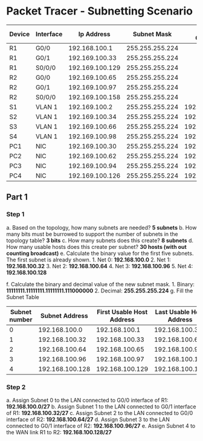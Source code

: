 # Packet Tracer - Subnetting Scenario
Device | Interface | Ip Address | Subnet Mask | Default Gateway
-------|-----------|------------|-------------|----------------
R1     |G0/0       |192.168.100.1   |255.255.255.224 |
R1     |G0/1       |192.169.100.33  |255.255.255.224 |
R1     |S0/0/0     |192.169.100.129 |255.255.255.224 |
R2     |G0/0       |192.169.100.65  |255.255.255.224 |
R2     |G0/1       |192.169.100.97  |255.255.255.224 |
R2     |S0/0/0     |192.169.100.158 |255.255.255.224 |
S1     |VLAN 1     |192.169.100.2   |255.255.255.224 | 192.168.100.1
S2     |VLAN 1     |192.169.100.34  |255.255.255.224 | 192.168.100.33
S3     |VLAN 1     |192.169.100.66  |255.255.255.224 | 192.168.100.65
S4     |VLAN 1     |192.169.100.98  |255.255.255.224 | 192.168.100.97
PC1    |NIC        |192.169.100.30  |255.255.255.224 | 192.168.100.1
PC2    |NIC        |192.169.100.62  |255.255.255.224 | 192.168.100.33
PC3    |NIC        |192.169.100.94  |255.255.255.224 | 192.168.100.65
PC4    |NIC        |192.169.100.126 |255.255.255.224 | 192.168.100.97

## Part 1
### Step 1
a. Based on the topology, how many subnets are needed? **5 subnets**
b. How many bits must be burrowed to support the number of subnets in the topology table? **3 bits**
c. How many subnets does this create? **8 subnets**
d. How many usable hosts does this create per subnet? **30 hosts (with out counting broadcast)**
e. Calculate the binary value for the first five subnets. The first subnet is already shown.
    1. Net 0: **192.168.100.0**
    2. Net 1: **192.168.100.32**
    3. Net 2: **192.168.100.64**
    4. Net 3: **192.168.100.96**
    5. Net 4: **192.168.100.128**

f. Calculate the binary and decimal value of the new subnet mask.
    1. Binary: **11111111.11111111.11111111.111000000**
    2. Decimal: **255.255.255.224**
g. Fill the Subnet Table

Subnet number | Subnet Address | First Usable Host Address | Last Usable Host Address | Bradcast Address
--------------|----------------|---------------------------|--------------------------|-----------------
0 | 192.168.100.0 | 192.168.100.1 | 192.168.100.31
1 | 192.168.100.32 | 192.168.100.33 | 192.168.100.63
2 | 192.168.100.64 | 192.168.100.65 | 192.168.100.95
3 | 192.168.100.96 | 192.168.100.97 | 192.168.100.127
4 | 192.168.100.128 | 192.168.100.129 | 192.168.100.159

### Step 2
a. Assign Subnet 0 to the LAN connected to G0/0 interface of R1: **192.168.100.0/27**
b. Assign Subnet 1 to the LAN connected to G0/1 interface of R1: **192.168.100.32/27**
c. Assign Subnet 2 to the LAN connected to G0/0 interface of R2: **192.168.100.64/27**
d. Assign Subnet 3 to the LAN connected to G0/1 interface of R2: **192.168.100.96/27**
e. Assign Subnet 4 to the WAN link R1 to R2: **192.168.100.128/27**
